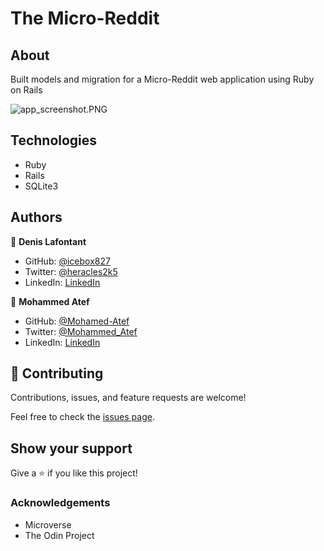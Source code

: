# The Micro-Reddit

## About

Built models and migration for a Micro-Reddit web application using Ruby on Rails

![app_screenshot.PNG](https://github.com/icebox827/micro-reddit/blob/feature_app/APP_SCREENSHOT.png?raw=true)

## Technologies

- Ruby
- Rails
- SQLite3

## Authors

👤 **Denis Lafontant**

- GitHub: [@icebox827](https://github.com/icebox827)
- Twitter: [@heracles2k5](https://twitter.com/@heracles2k5)
- LinkedIn: [LinkedIn](https://www.linkedin.com/in/denis-lafontant/)

👤 **Mohammed Atef**

- GitHub: [@Mohamed-Atef](https://github.com/Mohamed-js)
- Twitter: [@Mohammed_Atef](https://twitter.com/Demovejetta)
- LinkedIn: [LinkedIn](https://www.linkedin.com/in/mohamed-js/)


## 🤝 Contributing

Contributions, issues, and feature requests are welcome!

Feel free to check the [issues page](https://github.com/icebox827/micro-reddit/issues/2).

## Show your support

Give a ⭐️ if you like this project!

### Acknowledgements

- Microverse
- The Odin Project
